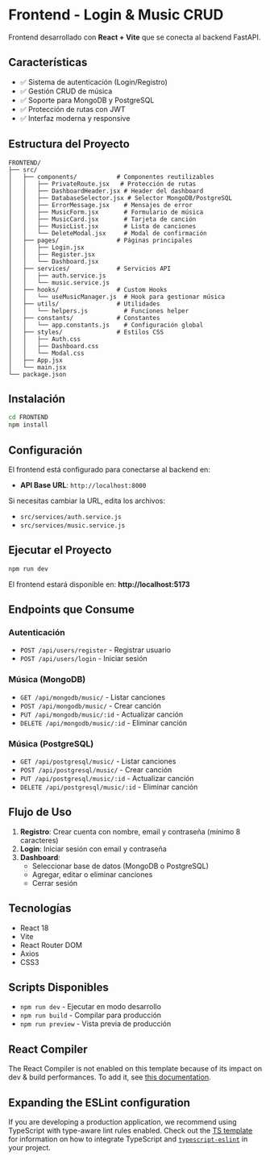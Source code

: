 # Frontend - Login & Music CRUD

Frontend desarrollado con **React + Vite** que se conecta al backend FastAPI.

## Características

- ✅ Sistema de autenticación (Login/Registro)
- ✅ Gestión CRUD de música
- ✅ Soporte para MongoDB y PostgreSQL
- ✅ Protección de rutas con JWT
- ✅ Interfaz moderna y responsive

## Estructura del Proyecto

```
FRONTEND/
├── src/
│   ├── components/           # Componentes reutilizables
│   │   ├── PrivateRoute.jsx   # Protección de rutas
│   │   ├── DashboardHeader.jsx # Header del dashboard
│   │   ├── DatabaseSelector.jsx # Selector MongoDB/PostgreSQL
│   │   ├── ErrorMessage.jsx    # Mensajes de error
│   │   ├── MusicForm.jsx       # Formulario de música
│   │   ├── MusicCard.jsx       # Tarjeta de canción
│   │   ├── MusicList.jsx       # Lista de canciones
│   │   └── DeleteModal.jsx     # Modal de confirmación
│   ├── pages/                # Páginas principales
│   │   ├── Login.jsx
│   │   ├── Register.jsx
│   │   └── Dashboard.jsx
│   ├── services/             # Servicios API
│   │   ├── auth.service.js
│   │   └── music.service.js
│   ├── hooks/                # Custom Hooks
│   │   └── useMusicManager.js  # Hook para gestionar música
│   ├── utils/                # Utilidades
│   │   └── helpers.js          # Funciones helper
│   ├── constants/            # Constantes
│   │   └── app.constants.js    # Configuración global
│   ├── styles/               # Estilos CSS
│   │   ├── Auth.css
│   │   ├── Dashboard.css
│   │   └── Modal.css
│   ├── App.jsx
│   └── main.jsx
└── package.json
```

## Instalación

```bash
cd FRONTEND
npm install
```

## Configuración

El frontend está configurado para conectarse al backend en:
- **API Base URL**: `http://localhost:8000`

Si necesitas cambiar la URL, edita los archivos:
- `src/services/auth.service.js`
- `src/services/music.service.js`

## Ejecutar el Proyecto

```bash
npm run dev
```

El frontend estará disponible en: **http://localhost:5173**

## Endpoints que Consume

### Autenticación
- `POST /api/users/register` - Registrar usuario
- `POST /api/users/login` - Iniciar sesión

### Música (MongoDB)
- `GET /api/mongodb/music/` - Listar canciones
- `POST /api/mongodb/music/` - Crear canción
- `PUT /api/mongodb/music/:id` - Actualizar canción
- `DELETE /api/mongodb/music/:id` - Eliminar canción

### Música (PostgreSQL)
- `GET /api/postgresql/music/` - Listar canciones
- `POST /api/postgresql/music/` - Crear canción
- `PUT /api/postgresql/music/:id` - Actualizar canción
- `DELETE /api/postgresql/music/:id` - Eliminar canción

## Flujo de Uso

1. **Registro**: Crear cuenta con nombre, email y contraseña (mínimo 8 caracteres)
2. **Login**: Iniciar sesión con email y contraseña
3. **Dashboard**: 
   - Seleccionar base de datos (MongoDB o PostgreSQL)
   - Agregar, editar o eliminar canciones
   - Cerrar sesión

## Tecnologías

- React 18
- Vite
- React Router DOM
- Axios
- CSS3

## Scripts Disponibles

- `npm run dev` - Ejecutar en modo desarrollo
- `npm run build` - Compilar para producción
- `npm run preview` - Vista previa de producción

## React Compiler

The React Compiler is not enabled on this template because of its impact on dev & build performances. To add it, see [this documentation](https://react.dev/learn/react-compiler/installation).

## Expanding the ESLint configuration

If you are developing a production application, we recommend using TypeScript with type-aware lint rules enabled. Check out the [TS template](https://github.com/vitejs/vite/tree/main/packages/create-vite/template-react-ts) for information on how to integrate TypeScript and [`typescript-eslint`](https://typescript-eslint.io) in your project.
